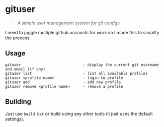# gituser
> *A simple user management system for git configs*

I need to juggle multiple github accounts for work so I made this to simplify the process.

## Usage
```
gituser                            - display the current git username and email (if any)
gituser list                       - list all available profiles
gituser <profile name>             - login to profile
gituser add                        - add new profile
gituser remove <profile name>      - remove a profile
```

## Building
Just use `build.bat` or build using any other tools (it just uses the default settings).
